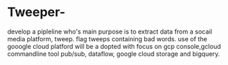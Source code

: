 # Tweeper-

develop a pipleline who's main purpose is to extract data from a socail media platform, tweep.
flag tweeps containing bad words.
use of the gooogle cloud platford will be a dopted with focus on gcp console,gcloud commandline tool pub/sub, dataflow, google cloud storage and bigquery.
